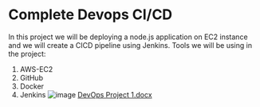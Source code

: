 # Complete Devops CI/CD
In this project we will be deploying a node.js application on EC2 instance and we will create a CICD pipeline using Jenkins.
Tools we will be using in the project:
1.	AWS-EC2
2.	GitHub
3.	Docker
4.	Jenkins
![image](https://github.com/aakashbshendage/DevOpsCICDProject/assets/144535729/18c57202-8f1d-4efd-9362-43072a437f9b)
[DevOps Project 1.docx](https://github.com/aakashbshendage/DevOpsCICDProject/files/13533942/DevOps.Project.1.docx)
